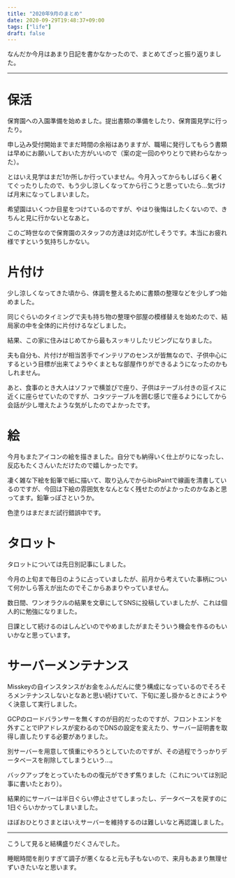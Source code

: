 ```yaml
---
title: "2020年9月のまとめ"
date: 2020-09-29T19:48:37+09:00
tags: ["life"]
draft: false
---
```


なんだか今月はあまり日記を書かなかったので、まとめてざっと振り返りました。

<!--more-->

***

# 保活

保育園への入園準備を始めました。提出書類の準備をしたり、保育園見学に行ったり。

申し込み受付開始までまだ時間の余裕はありますが、職場に発行してもらう書類は早めにお願いしておいた方がいいので（案の定一回のやりとりで終わらなかった）。

とはいえ見学はまだ1か所しか行っていません。今月入ってからもしばらく暑くてぐったりしたので、もう少し涼しくなってから行こうと思っていたら…気づけば月末になってしまいました。

希望園はいくつか目星をつけているのですが、やはり後悔はしたくないので、きちんと見に行かないとなあと。

このご時世なので保育園のスタッフの方達は対応が忙しそうです。本当にお疲れ様ですという気持ちしかない。

# 片付け

少し涼しくなってきた頃から、体調を整えるために書類の整理などを少しずつ始めました。

同じぐらいのタイミングで夫も持ち物の整理や部屋の模様替えを始めたので、結局家の中を全体的に片付けるなどしました。

結果、この家に住みはじめてから最もスッキリしたリビングになりました。

夫も自分も、片付けが相当苦手でインテリアのセンスが皆無なので、子供中心にするという目標が出来てようやくまともな部屋作りができるようになったのかもしれません。

あと、食事のとき大人はソファで横並びで座り、子供はテーブル付きの豆イスに近くに座らせていたのですが、コタツテーブルを囲む感じで座るようにしてから会話が少し増えたような気がしたのでよかったです。

# 絵

今月もまたアイコンの絵を描きました。自分でも納得いく仕上がりになったし、反応もたくさんいただけたので嬉しかったです。

凄く雑な下絵を鉛筆で紙に描いて、取り込んでからibisPaintで線画を清書しているのですが、今回は下絵の雰囲気をなんとなく残せたのがよかったのかなあと思ってます。鉛筆っぽさというか。

色塗りはまだまだ試行錯誤中です。

# タロット

タロットについては先日別記事にしました。

今月の上旬まで毎日のように占っていましたが、前月から考えていた事柄について何かしら答えが出たのでそこからあまりやっていません。

数日間、ワンオラクルの結果を文章にしてSNSに投稿していましたが、これは個人的に勉強になりました。

日課として続けるのはしんどいのでやめましたがまたそういう機会を作るのもいいかなと思っています。

# サーバーメンテナンス

Misskeyの自インスタンスがお金をふんだんに使う構成になっているのでそろそろメンテナンスしないとなあと思い続けていて、下旬に差し掛かるときにようやく決意して実行しました。

GCPのロードバランサーを無くすのが目的だったのですが、フロントエンドを外すことでIPアドレスが変わるのでDNSの設定を変えたり、サーバー証明書を取得し直したりする必要がありました。

別サーバーを用意して慎重にやろうとしていたのですが、その過程でうっかりデータベースを削除してしまうという…。

バックアップをとっていたものの復元ができず焦りました（これについては別記事に書いたとおり）。

結果的にサーバーは半日ぐらい停止させてしまったし、データベースを戻すのに1日ぐらいかかってしまいました。

ほぼおひとりさまとはいえサーバーを維持するのは難しいなと再認識しました。

***

こうして見ると結構盛りだくさんでした。

睡眠時間を削りすぎて調子が悪くなると元も子もないので、来月もあまり無理せずいきたいなと思います。
